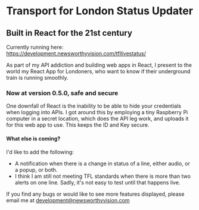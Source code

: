 # Transport for London Status Updater
## Built in React for the 21st century

Currently running here: https://development.newsworthyvision.com/tfllivestatus/

As part of my API addiction and building web apps in React, I present to the world my React App for Londoners, who want to know if their underground train is running smoothly.

### Now at version 0.5.0, safe and secure

One downfall of React is the inability to be able to hide your credentials when logging into APIs. I got around this by employing a tiny Raspberry Pi computer in a secret location, which does the API leg work, and uploads it for this web app to use. This keeps the ID and Key secure.

#### What else is coming?

I'd like to add the following:

- A notification when there is a change in status of a line, either audio, or a popup, or both.
- I think I am still not meeting TFL standards when there is more than two alerts on one line. Sadly, it's not easy to test until that happens live.

If you find any bugs or would like to see more features displayed, please email me at development@newsworthyvision.com
